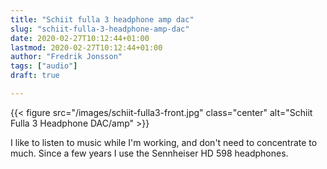 ```yaml
---
title: "Schiit fulla 3 headphone amp dac"
slug: "schiit-fulla-3-headphone-amp-dac"
date: 2020-02-27T10:12:44+01:00
lastmod: 2020-02-27T10:12:44+01:00
author: "Fredrik Jonsson"
tags: ["audio"]
draft: true

---
```


{{< figure src="/images/schiit-fulla3-front.jpg" class="center" alt="Schiit Fulla 3 Headphone DAC/amp" >}}

I like to listen to music while I'm working, and don't need to concentrate to much. Since a few years I use the Sennheiser HD 598 headphones.